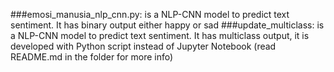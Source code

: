 ###emosi_manusia_nlp_cnn.py:
is a NLP-CNN model to predict text sentiment. It has binary output either happy or sad
###update_multiclass: 
is a NLP-CNN model to predict text sentiment. It has multiclass output, it is developed with Python script instead of Jupyter Notebook (read README.md in the folder for more info)
